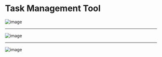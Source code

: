 #   Task Management Tool

![image](https://github.com/user-attachments/assets/d087275e-3de8-40e9-915f-584465810cad)

<hr/>

![image](https://github.com/user-attachments/assets/75622af7-b44b-4d17-a4f3-1cc92723d826)

<hr/>

![image](https://github.com/user-attachments/assets/b40abc82-0ca0-48f1-9502-c31b620c961c)